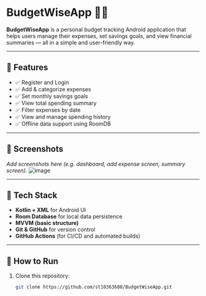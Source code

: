 # BudgetWiseApp 💸📱

**BudgetWiseApp** is a personal budget tracking Android application that helps users manage their expenses, set savings goals, and view financial summaries — all in a simple and user-friendly way.

---

## 🌟 Features

- ✅ Register and Login
- ✅ Add & categorize expenses
- ✅ Set monthly savings goals
- ✅ View total spending summary
- ✅ Filter expenses by date
- ✅ View and manage spending history
- ✅ Offline data support using RoomDB

---

## 📸 Screenshots

_Add screenshots here (e.g. dashboard, add expense screen, summary screen)._
![image](https://github.com/user-attachments/assets/4e7e02c4-1403-4e04-9772-ec3de9ed61cb)

---

## 🔧 Tech Stack

- **Kotlin + XML** for Android UI
- **Room Database** for local data persistence
- **MVVM (basic structure)**
- **Git & GitHub** for version control
- **GitHub Actions** (for CI/CD and automated builds)

---

## 🚀 How to Run

1. Clone this repository:
   ```bash
   git clone https://github.com/st10363680/BudgetWiseApp.git
